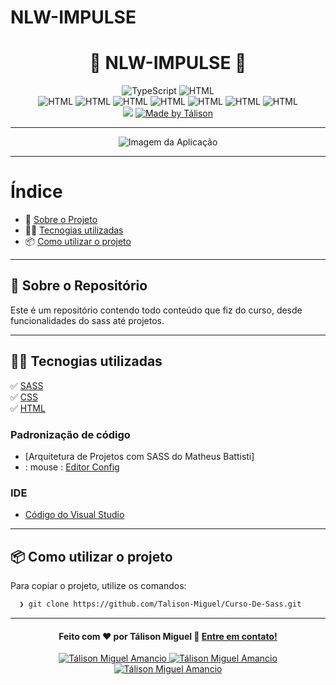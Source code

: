 # NLW-IMPULSE
<h1 align="center">
 🚀 NLW-IMPULSE 🚀
</h1>

<p align="center">
  <img alt="TypeScript" src="https://img.shields.io/badge/TypeScript-47.6%25-blue">
  <img alt="HTML" src="https://img.shields.io/badge/Html-24.4%25-blue">

  <br>
  
  <img alt="HTML" src="https://img.shields.io/badge/React-00BFFF">
  <img alt="HTML" src="https://img.shields.io/badge/TailwindCSS-blue">
  <img alt="HTML" src="https://img.shields.io/badge/Testes-blue">
  <img alt="HTML" src="https://img.shields.io/badge/Prisma-blue">
  <img alt="HTML" src="https://img.shields.io/badge/Json-green">
  <img alt="HTML" src="https://img.shields.io/badge/NodeJS-green">
  <img alt="HTML" src="https://img.shields.io/badge/Jest-red">
 
  
  
  <br>
  
  <img src="https://img.shields.io/badge/code%20quality-A-green"/>
  

  <a href="https://www.linkedin.com/in/t%C3%A1lison-miguel/">
    <img alt="Made by Tálison" src="https://img.shields.io/badge/made%20by-talison-red">
  </a>
</p>

---

<p align="center">
  <img alt="Imagem da Aplicação" src="certificado.jpg" />
</p>

---

#  Índice

- :rocket: [Sobre o Projeto](#rocket-sobre-o-projeto)
- 👨‍💻️ [Tecnogias utilizadas](#%EF%B8%8F-tecnogias-utilizadas)
- 📦️ [Como utilizar o projeto](#%EF%B8%8F-como-utilizar-o-projeto)
---

## :rocket: Sobre o Repositório

Este é um repositório contendo todo conteúdo que fiz do curso, desde funcionalidades do sass até projetos. 

---

## 👨‍💻️ Tecnogias utilizadas

✅ [ SASS ](https://sass-lang.com/install) <br/>
✅ [ CSS ](https://developer.mozilla.org/pt-BR/docs/Web/CSS) <br/>
✅ [ HTML ](https://developer.mozilla.org/pt-BR/docs/Web/HTML) <br/>

### Padronização de código

  - [Arquitetura de Projetos com SASS do Matheus Battisti]
  -  : mouse : [ Editor Config ](https://editorconfig.org/)

###  IDE

  - [ Código do Visual Studio ](https://code.visualstudio.com/)

---

## 📦️ Como utilizar o projeto

Para copiar o projeto, utilize os comandos:

```bash
  ❯ git clone https://github.com/Talison-Miguel/Curso-De-Sass.git
```

---

<h4 align="center">
  Feito com ❤️ por Tálison Miguel 👋️ <a href="mailto:talisonmiguel84@gmail.com">Entre em contato!</a>
</h4>

<p align="center">

  <a href="https://www.linkedin.com/in/t%C3%A1lison-miguel/">
    <img alt="Tálison Miguel Amancio" src="https://img.shields.io/badge/LinkedIn-Tálison_Miguel-0e76a8?style=flat&logoColor=white&logo=linkedin">
  </a>
  <a href="https://www.facebook.com/profile.php?id=100009099058734">
    <img alt="Tálison Miguel Amancio" src="https://img.shields.io/badge/Facebook-Tálison_Miguel-1778F2?style=flat&logoColor=white&logo=facebook">
  </a>
  <a href="https://www.instagram.com/talison_miguel_00/">
    <img alt="Tálison Miguel Amancio" src="https://img.shields.io/badge/Instagram-@talison__miguel__00-833AB4?style=flat&logoColor=white&logo=instagram">
  </a>
  
</p>


